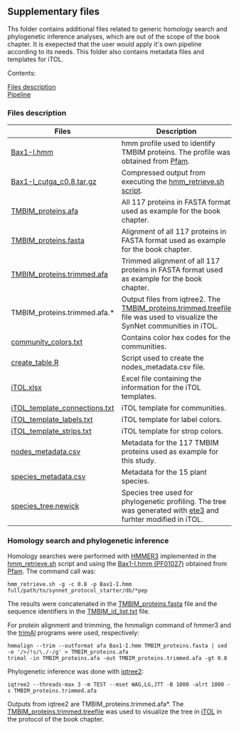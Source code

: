 
## Supplementary files

Ths folder contains additional files related to generic homology search and phylogenetic inference analyses, which are out of the scope of the book chapter. It is exepected that the user would apply it's own pipeline according to its needs. This folder also contains metadata files and templates for iTOL.

Contents:

[Files description](#files-description)  
[Pipeline](#Homology-search-and-phylogenetic-inference)


### Files description

| Files | Description |
| ----- | ----------- |
| [Bax1-I.hmm](./Bax1-I.hmm) | hmm profile used to identify TMBIM proteins. The profile was obtained from [Pfam](http://pfam.xfam.org). |
| [Bax1-I_cutga_c0.8.tar.gz](./Bax1-I_cutga_c0.8.tar.gz) | Compressed output from executing the [hmm_retrieve.sh script](https://github.com/sdgamboa/bash_scripts/blob/master/hmm_retrieve.sh). |
| [TMBIM_proteins.afa](./TMBIM_proteins.afa) | All 117 proteins in FASTA format used as example for the book chapter. |
| [TMBIM_proteins.fasta](./TMBIM_proteins.fasta) | Alignment of all 117 proteins in FASTA format used as example for the book chapter. |
| [TMBIM_proteins.trimmed.afa](./TMBIM_proteins.trimmed.afa) | Trimmed alignment of all 117 proteins in FASTA format used as example for the book chapter.  |
| TMBIM_proteins.trimmed.afa.* | Output files from iqtree2. The [TMBIM_proteins.trimmed.treefile](./TMBIM_proteins.trimmed.afa.treefile) file was used to visualize the SynNet communities in iTOL. |
| [community_colors.txt](./community_colors.txt) | Contains color hex codes for the communities. |
| [create_table.R](./create_table.R) | Script used to create the nodes_metadata.csv file. |
| [iTOL.xlsx](./iTOL.xlsx) | Excel file containing the information for the iTOL templates. |
| [iTOL_template_connections.txt](./iTOL_template_connections.txt) | iTOL template for communities. |
| [iTOL_template_labels.txt](./iTOL_template_labels.txt) | iTOL template for label colors. |
| [iTOL_template_strips.txt](./iTOL_template_strips.txt) | iTOL template for strop colors. |
| [nodes_metadata.csv](./nodes_metadata.csv) | Metadata for the 117 TMBIM proteins used as example for this study. |
| [species_metadata.csv](./species_metadata.csv) | Metadata for the 15 plant species. |
| [species_tree.newick](./species_tree.newick) | Species tree used for phylogenetic profiling. The tree was generated with [ete3](http://etetoolkit.org) and furhter modified in iTOL. |



### Homology search and phylogenetic inference

Homology searches were performed with [HMMER3](http://hmmer.org) implemented in the [hmm_retrieve.sh](https://github.com/sdgamboa/bash_scripts/blob/master/hmm_retrieve.sh) script and using the [Bax1-I.hmm (PF01027)](./Bax1-I.hmm) obtained from [Pfam](http://pfam.xfam.org). The command call was:

    hmm_retrieve.sh -g -c 0.8 -p Bax1-I.hmm full/path/to/synnet_protocol_starter/db/*pep

The results were concatenated in the [TMBIM_proteins.fasta](./TMBIM_proteins.fasta) file and the sequence identifiers in the [TMBIM_id_list.txt](./TMBIM_id_list.txt) file.

For protein alignment and trimming, the hmmalign command of hmmer3 and the [trimAl](http://trimal.cgenomics.org) programs were used, respectively:

    hmmalign --trim --outformat afa Bax1-I.hmm TMBIM_proteins.fasta | sed -e '/>/!s/\./-/g' > TMBIM_proteins.afa
    trimal -in TMBIM_proteins.afa -out TMBIM_proteins.trimmed.afa -gt 0.8

Phylogenetic inference was done with [iqtree2](https://github.com/iqtree/iqtree2):

	iqtree2 --threads-max 3 -m TEST --mset WAG,LG,JTT -B 1000 -alrt 1000 -s TMBIM_proteins.trimmed.afa

Outputs from iqtree2 are TMBIM_proteins.trimmed.afa\*. The [TMBIM_proteins.trimmed.treefile](./TMBIM_proteins.trimmed.afa.treefile) was used to visualize the tree in [iTOL](https://itol.embl.de) in the protocol of the book chapter.




